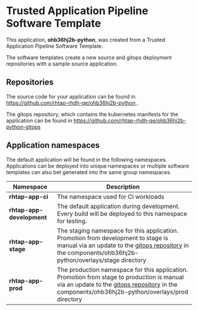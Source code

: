 # Trusted Application Pipeline Software Template

This application, **ohb36hj2b-python**, was created from a Trusted Application Pipeline Software Template.

The software templates create a new source and gitops deployment repositories with a sample source application. 

## Repositories

The source code for your application can be found in [https://github.com/rhtap-rhdh-qe/ohb36hj2b-python ](https://github.com/rhtap-rhdh-qe/ohb36hj2b-python ).
 
The gitops repository, which contains the kubernetes manifests for the application can be found in 
[https://github.com/rhtap-rhdh-qe/ohb36hj2b-python-gitops ](https://github.com/rhtap-rhdh-qe/ohb36hj2b-python-gitops ) 

## Application namespaces 

The default application will be found in the following namespaces. Applications can be deployed into unique namespaces or multiple software templates can also bet generated into the same group namespaces.  

|  Namespace   |  Description   |  
| -------- | -------- |
| **rhtap-app-ci** | The namespace used for CI workloads |
| **rhtap-app-development** | The default application during development. Every build will be deployed to this namespace for testing. |
| **rhtap-app-stage** | The staging namespace for this application. Promotion from development to stage is manual via an update to the [gitops repository](https://github.com/rhtap-rhdh-qe/ohb36hj2b-python-gitops ) in the components/ohb36hj2b-python/overlays/stage directory |
| **rhtap-app-prod** | The production namespace for this application. Promotion from stage to production is manual via an update to the [gitops repository](https://github.com/rhtap-rhdh-qe/ohb36hj2b-python-gitops ) in the components/ohb36hj2b-python/overlays/prod directory |